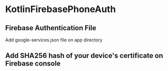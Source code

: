 # KotlinFirebasePhoneAuth

## Firebase Authentication File
Add google-services.json file on app directory

## Add SHA256 hash of your device's certificate on Firebase console


